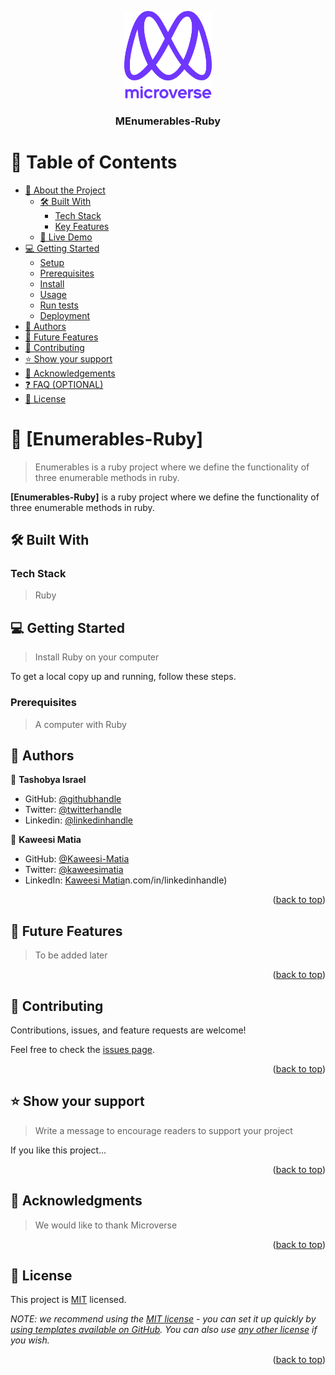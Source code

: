 <a name="readme-top"></a>


<div align="center">
  <!-- You are encouraged to replace this logo with your own! Otherwise you can also remove it. -->
  <img src="murple_logo.png" alt="logo" width="140"  height="auto" />
  <br/>

  <h3><b>MEnumerables-Ruby</b></h3>

</div>

<!-- TABLE OF CONTENTS -->

# 📗 Table of Contents

- [📖 About the Project](#about-project)
  - [🛠 Built With](#built-with)
    - [Tech Stack](#tech-stack)
    - [Key Features](#key-features)
  - [🚀 Live Demo](#live-demo)
- [💻 Getting Started](#getting-started)
  - [Setup](#setup)
  - [Prerequisites](#prerequisites)
  - [Install](#install)
  - [Usage](#usage)
  - [Run tests](#run-tests)
  - [Deployment](#triangular_flag_on_post-deployment)
- [👥 Authors](#authors)
- [🔭 Future Features](#future-features)
- [🤝 Contributing](#contributing)
- [⭐️ Show your support](#support)
- [🙏 Acknowledgements](#acknowledgements)
- [❓ FAQ (OPTIONAL)](#faq)
- [📝 License](#license)

<!-- PROJECT DESCRIPTION -->

# 📖 [Enumerables-Ruby] <a name="about-project"></a>

> Enumerables is a ruby project where we define the functionality of three enumerable methods in ruby.

**[Enumerables-Ruby]** is a ruby project where we define the functionality of three enumerable methods in ruby.

## 🛠 Built With <a name="built-with"></a>

### Tech Stack <a name="tech-stack"></a>

> Ruby


<!-- GETTING STARTED -->

## 💻 Getting Started <a name="getting-started"></a>

> Install Ruby on your computer

To get a local copy up and running, follow these steps.

### Prerequisites

> A computer with Ruby


<!-- AUTHORS -->

## 👥 Authors <a name="authors"></a>

👤 **Tashobya Israel**

- GitHub: [@githubhandle](https://github.com/tashisrael)
- Twitter: [@twitterhandle](https://twitter.com/tashisrael)
- Linkedin: [@linkedinhandle](https://www.linkedin.com/in/tashobya-israel-6a66b0181/l)

👤 **Kaweesi Matia**

- GitHub: [@Kaweesi-Matia](https://github.com/Kaweesi-Matia)
- Twitter: [@kaweesimatia](https://twitter.com/kaweesimatia)
- LinkedIn: [Kaweesi Matia](https://www.linkedin.com/in/kaweesi-matia/)n.com/in/linkedinhandle)

<p align="right">(<a href="#readme-top">back to top</a>)</p>

<!-- FUTURE FEATURES -->

## 🔭 Future Features <a name="future-features"></a>

> To be added later

<p align="right">(<a href="#readme-top">back to top</a>)</p>

<!-- CONTRIBUTING -->

## 🤝 Contributing <a name="contributing"></a>

Contributions, issues, and feature requests are welcome!

Feel free to check the [issues page](../../issues/).

<p align="right">(<a href="#readme-top">back to top</a>)</p>

<!-- SUPPORT -->

## ⭐️ Show your support <a name="support"></a>

> Write a message to encourage readers to support your project

If you like this project...

<p align="right">(<a href="#readme-top">back to top</a>)</p>

<!-- ACKNOWLEDGEMENTS -->

## 🙏 Acknowledgments <a name="acknowledgements"></a>

> We would like to thank Microverse

<p align="right">(<a href="#readme-top">back to top</a>)</p>

<!-- LICENSE -->

## 📝 License <a name="license"></a>

This project is [MIT](./LICENSE) licensed.

_NOTE: we recommend using the [MIT license](https://choosealicense.com/licenses/mit/) - you can set it up quickly by [using templates available on GitHub](https://docs.github.com/en/communities/setting-up-your-project-for-healthy-contributions/adding-a-license-to-a-repository). You can also use [any other license](https://choosealicense.com/licenses/) if you wish._

<p align="right">(<a href="#readme-top">back to top</a>)</p>

